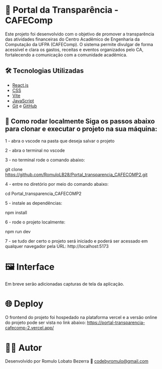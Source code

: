 # 🧾 Portal da Transparência - CAFEComp
Este projeto foi desenvolvido com o objetivo de promover a transparência das atividades financeiras do Centro Acadêmico de Engenharia da Computação da UFPA (CAFEComp). O sistema permite divulgar de forma acessível e clara os gastos, receitas e eventos organizados pelo CA, fortalecendo a comunicação com a comunidade acadêmica.
## 🛠️ Tecnologias Utilizadas
- [React.js](https://reactjs.org/)
- [CSS](https://www.w3schools.com/CSSref/index.php)
- [Vite](https://vitejs.dev/)
- [JavaScript](https://developer.mozilla.org/pt-BR/docs/Web/JavaScript)
- [Git](https://git-scm.com/) e [GitHub](https://github.com/)
## 🚀 Como rodar localmente Siga os passos abaixo para clonar e executar o projeto na sua máquina:
1 - abra o vscode na pasta que deseja salvar o projeto

2 - abra o terminal no vscode

3 - no terminal rode o comando abaixo:

git clone https://github.com/RomuloLB28/Portal_transparencia_CAFECOMP2.git

4 - entre no diretório por meio do comando abaixo:

cd Portal_transparencia_CAFECOMP2

5 - instale as dependências:

npm install

6 - rode o projeto localmente:

npm run dev 

7 - se tudo der certo o projeto será iniciado e poderá ser acessado em qualquer navegador pela URL: http://localhost:5173

# 🖼️ Interface 

Em breve serão adicionadas capturas de tela da aplicação.

# 🌐 Deploy 

O frontend do projeto foi hospedado na plataforma vercel e a versão online do projeto pode ser vista no link abaixo:
https://portal-transparencia-cafecomp-2.vercel.app/

# 👨‍💻 Autor 

Desenvolvido por Romulo Lobato Bezerra
📧 codebyromulo@gmail.com
